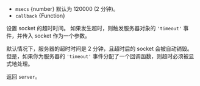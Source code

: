 <!-- YAML
added: v0.9.12
-->

* `msecs` {number} 默认为 120000 (2 分钟)。
* `callback` {Function}

设置 socket 的超时时间。
如果发生超时，则触发服务器对象的 `'timeout'` 事件，并传入 socket 作为一个参数。

默认情况下，服务器的超时时间是 2 分钟，且超时后的 socket 会被自动销毁。
但是，如果你为服务器的 `'timeout'` 事件分配了一个回调函数，则超时必须被显式地处理。

返回 `server`。

